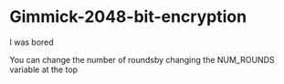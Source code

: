 # Gimmick-2048-bit-encryption

I was bored

You can change the number of roundsby changing the NUM_ROUNDS variable at the top
